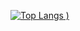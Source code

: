 [![Top Langs](https://github-readme-stats.vercel.app/api/top-langs/?username=psyashes&layout=compact&theme=vision-friendly-dark)
)](https://github.com/anuraghazra/github-readme-stats)
